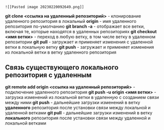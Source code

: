 	![[Pasted image 20230220092649.png]]




**git clone <ссылка на удаленный репозиторий>** - клонирование удаленного репозитория в локальный
**origin** - имя удаленного репозитория по-умолчанию
**git branch -a** - отображает все ветки, включая те, которые находятся в удаленных репозиториях
**git checkout <имя ветки>** - переход в любую ветку, в том числе ветку в удаленном репозитории
**git pull** - загружает и применяет изменения с удаленной ветки в локальную ветку
**git push** - загружает и применяет изменения из локальной ветки в ветку удаленного репозитория

## Связь существующего локального репозитория с удаленным

**git remote add origin <ссылка на удаленный репозиторий>** - подключение удаленного репозитория
**git push -u origin <имя ветки>** - загрузка изменений из локальной ветки в удаленную с созданием связи между ними
**git push** - дальнейшие загрузки изменений в ветку **удаленного** репозитория после установки связи между локальной и удаленной ветками
**git pull** - дальнейшие загрузки изменений в ветку **локального** репозитория после установки связи между удаленной и локальной ветками